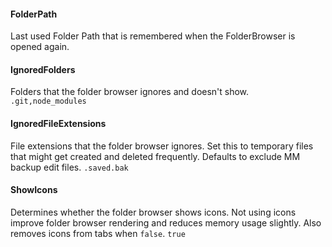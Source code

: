 ﻿#### FolderPath
Last used Folder Path that is remembered when the FolderBrowser is opened again.

#### IgnoredFolders
Folders that the folder browser ignores and doesn't show. `.git,node_modules`

#### IgnoredFileExtensions
File extensions that the folder browser ignores. Set this to temporary files that might get created and deleted frequently. Defaults to exclude MM backup edit files. `.saved.bak`

#### ShowIcons
Determines whether the folder browser shows icons. Not using icons improve folder browser rendering and reduces memory usage slightly. Also removes icons from tabs when `false`. `true`